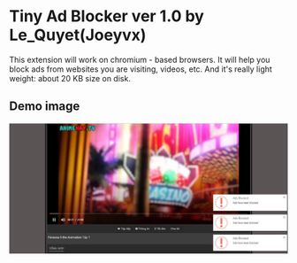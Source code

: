 # Tiny Ad Blocker ver 1.0 by Le_Quyet(Joeyvx)

This extension will work on chromium - based browsers. It will help you block ads from websites you are visiting, videos, etc. And it's really light weight: about 20 KB size on disk. 

## Demo image

![Screenshot](Demo.JPG)

